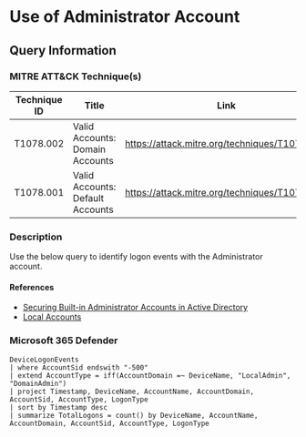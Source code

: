 # Use of Administrator Account

## Query Information

### MITRE ATT&CK Technique(s)

| Technique ID | Title    | Link    |
| ---  | --- | --- |
| T1078.002 | Valid Accounts: Domain Accounts | https://attack.mitre.org/techniques/T1078/002  |
| T1078.001 | Valid Accounts: Default Accounts | https://attack.mitre.org/techniques/T1078/001 | 

### Description

Use the below query to identify logon events with the Administrator account.

#### References

- [Securing Built-in Administrator Accounts in Active Directory](https://learn.microsoft.com/en-us/windows-server/identity/ad-ds/plan/security-best-practices/appendix-d--securing-built-in-administrator-accounts-in-active-directory)
- [Local Accounts](https://learn.microsoft.com/en-us/windows/security/identity-protection/access-control/local-accounts)

### Microsoft 365 Defender

```kql
DeviceLogonEvents
| where AccountSid endswith "-500"
| extend AccountType = iff(AccountDomain =~ DeviceName, "LocalAdmin", "DomainAdmin")
| project Timestamp, DeviceName, AccountName, AccountDomain, AccountSid, AccountType, LogonType
| sort by Timestamp desc
| summarize TotalLogons = count() by DeviceName, AccountName, AccountDomain, AccountSid, AccountType, LogonType
```
